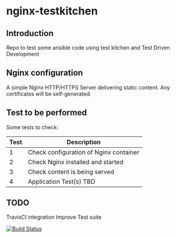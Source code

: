 # nginx-testkitchen

## Introduction

Repo to test some ansible code using test kitchen and Test Driven Development

## Nginx configuration

A simple Nginx HTTP/HTTPS Server delivering static content. Any certificates will be self-generated.

## Test to be performed

Some tests to check:

| Test | Description |
|------|-------------|
|1|Check configuration of Nginx container|
|2|Check Nginx installed and started|
|3|Check content is being served|
|4|Application Test(s) TBD|

## TODO

TravisCI integration
Improve Test suite

[![Build Status](https://travis-ci.org/alstard/nginx-testkitchen.svg?branch=master)](https://travis-ci.org/alstard/nginx-testkitchen)
